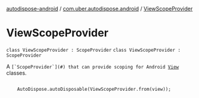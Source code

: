 [autodispose-android](../../index.md) / [com.uber.autodispose.android](../index.md) / [ViewScopeProvider](./index.md)

# ViewScopeProvider

`class ViewScopeProvider : ScopeProvider`
`class ViewScopeProvider : ScopeProvider`

A ``[`ScopeProvider`](#) that can provide scoping for Android ``[`View`](https://developer.android.com/reference/android/view/View.html) classes.



```

    AutoDispose.autoDisposable(ViewScopeProvider.from(view));
  ```

